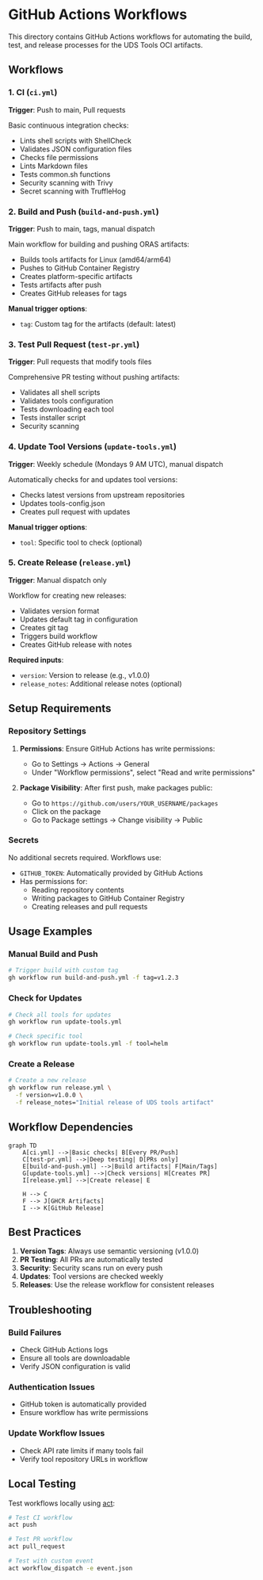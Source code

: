 # GitHub Actions Workflows

This directory contains GitHub Actions workflows for automating the build,
test, and release processes for the UDS Tools OCI artifacts.

## Workflows

### 1. CI (`ci.yml`)

**Trigger**: Push to main, Pull requests

Basic continuous integration checks:

- Lints shell scripts with ShellCheck
- Validates JSON configuration files
- Checks file permissions
- Lints Markdown files
- Tests common.sh functions
- Security scanning with Trivy
- Secret scanning with TruffleHog

### 2. Build and Push (`build-and-push.yml`)

**Trigger**: Push to main, tags, manual dispatch

Main workflow for building and pushing ORAS artifacts:

- Builds tools artifacts for Linux (amd64/arm64)
- Pushes to GitHub Container Registry
- Creates platform-specific artifacts
- Tests artifacts after push
- Creates GitHub releases for tags

**Manual trigger options**:

- `tag`: Custom tag for the artifacts (default: latest)

### 3. Test Pull Request (`test-pr.yml`)

**Trigger**: Pull requests that modify tools files

Comprehensive PR testing without pushing artifacts:

- Validates all shell scripts
- Validates tools configuration
- Tests downloading each tool
- Tests installer script
- Security scanning

### 4. Update Tool Versions (`update-tools.yml`)

**Trigger**: Weekly schedule (Mondays 9 AM UTC), manual dispatch

Automatically checks for and updates tool versions:

- Checks latest versions from upstream repositories
- Updates tools-config.json
- Creates pull request with updates

**Manual trigger options**:

- `tool`: Specific tool to check (optional)

### 5. Create Release (`release.yml`)

**Trigger**: Manual dispatch only

Workflow for creating new releases:

- Validates version format
- Updates default tag in configuration
- Creates git tag
- Triggers build workflow
- Creates GitHub release with notes

**Required inputs**:

- `version`: Version to release (e.g., v1.0.0)
- `release_notes`: Additional release notes (optional)

## Setup Requirements

### Repository Settings

1. **Permissions**: Ensure GitHub Actions has write permissions:
   - Go to Settings → Actions → General
   - Under "Workflow permissions", select "Read and write permissions"

2. **Package Visibility**: After first push, make packages public:
   - Go to `https://github.com/users/YOUR_USERNAME/packages`
   - Click on the package
   - Go to Package settings → Change visibility → Public

### Secrets

No additional secrets required. Workflows use:

- `GITHUB_TOKEN`: Automatically provided by GitHub Actions
- Has permissions for:
  - Reading repository contents
  - Writing packages to GitHub Container Registry
  - Creating releases and pull requests

## Usage Examples

### Manual Build and Push

```bash
# Trigger build with custom tag
gh workflow run build-and-push.yml -f tag=v1.2.3
```

### Check for Updates

```bash
# Check all tools for updates
gh workflow run update-tools.yml

# Check specific tool
gh workflow run update-tools.yml -f tool=helm
```

### Create a Release

```bash
# Create a new release
gh workflow run release.yml \
  -f version=v1.0.0 \
  -f release_notes="Initial release of UDS tools artifact"
```

## Workflow Dependencies

```mermaid
graph TD
    A[ci.yml] -->|Basic checks| B[Every PR/Push]
    C[test-pr.yml] -->|Deep testing| D[PRs only]
    E[build-and-push.yml] -->|Build artifacts| F[Main/Tags]
    G[update-tools.yml] -->|Check versions| H[Creates PR]
    I[release.yml] -->|Create release| E
    
    H --> C
    F --> J[GHCR Artifacts]
    I --> K[GitHub Release]
```

## Best Practices

1. **Version Tags**: Always use semantic versioning (v1.0.0)
2. **PR Testing**: All PRs are automatically tested
3. **Security**: Security scans run on every push
4. **Updates**: Tool versions are checked weekly
5. **Releases**: Use the release workflow for consistent releases

## Troubleshooting

### Build Failures

- Check GitHub Actions logs
- Ensure all tools are downloadable
- Verify JSON configuration is valid

### Authentication Issues

- GitHub token is automatically provided
- Ensure workflow has write permissions

### Update Workflow Issues

- Check API rate limits if many tools fail
- Verify tool repository URLs in workflow

## Local Testing

Test workflows locally using [act](https://github.com/nektos/act):

```bash
# Test CI workflow
act push

# Test PR workflow
act pull_request

# Test with custom event
act workflow_dispatch -e event.json
```
